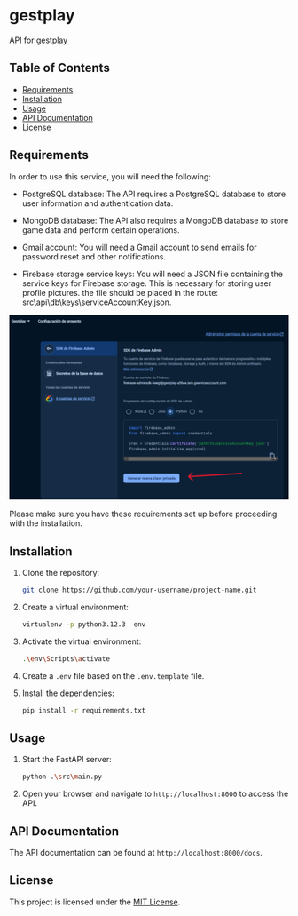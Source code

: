 # gestplay
 API for gestplay

## Table of Contents

- [Requirements](#requirements)
- [Installation](#installation)
- [Usage](#usage)
- [API Documentation](#api-documentation)
- [License](#license)

## Requirements

In order to use this service, you will need the following:

- PostgreSQL database: The API requires a PostgreSQL database to store user information and authentication data.

- MongoDB database: The API also requires a MongoDB database to store game data and perform certain operations.

- Gmail account: You will need a Gmail account to send emails for password reset and other notifications.

- Firebase storage service keys: You will need a JSON file containing the service keys for Firebase storage. This is necessary for storing user profile pictures. the file should be placed in the route: src\api\db\keys\serviceAccountKey.json.

![Genarate new private key in firebase](image.png)


Please make sure you have these requirements set up before proceeding with the installation.


## Installation
1. Clone the repository:

    ```bash
    git clone https://github.com/your-username/project-name.git
    ```

2. Create a virtual environment:

    ```bash
    virtualenv -p python3.12.3  env
    ```

3. Activate the virtual environment:

    ```bash
    .\env\Scripts\activate
    ```

4. Create a `.env` file based on the `.env.template` file.

5. Install the dependencies:

    ```bash
    pip install -r requirements.txt
    ```

## Usage

1. Start the FastAPI server:

    ```bash
    python .\src\main.py
    ```

2. Open your browser and navigate to `http://localhost:8000` to access the API.

## API Documentation

The API documentation can be found at `http://localhost:8000/docs`.

## License

This project is licensed under the [MIT License](LICENSE).